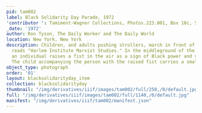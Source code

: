 ```yaml
---
pid: tam002
label: Black Solidarity Day Parade, 1972
'contributor ': Tamiment-Wagner Collections, Photos.223.001, Box 18c, Shoot 720258
_date: '1972'
author: Ron Tyson, The Daily Worker and The Daily World
location: New York, New York
description: Children, and adults pushing strollers, march in front of a banner that
  reads "Harlem Institute Marxist Studies." In the middleground of the photograph,
  an individual raises a fist in the air as a sign of Black power and solidarity.
  The child accompanying the person with the raised fist carries a small flag.
object_type: photograph
order: '01'
layout: blacksolidarityday_item
collection: blacksolidarityday
thumbnail: "/img/derivatives/iiif/images/tam002/full/250,/0/default.jpg"
full: "/img/derivatives/iiif/images/tam002/full/1140,/0/default.jpg"
manifest: "/img/derivatives/iiif/tam002/manifest.json"
---
```

